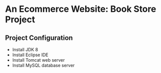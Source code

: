 # An Ecommerce Website: Book Store Project

## Project Configuration

- Install JDK 8
- Install Eclipse IDE 
- Install Tomcat web server
- Install MySQL database server

